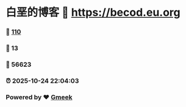 # 白垩的博客 :link: https://becod.eu.org 
### :page_facing_up: [110](https://becod.eu.org/tag.html) 
### :speech_balloon: 13 
### :hibiscus: 56623 
### :alarm_clock: 2025-10-24 22:04:03 
### Powered by :heart: [Gmeek](https://github.com/Meekdai/Gmeek)
